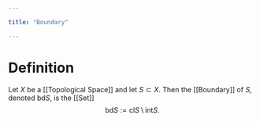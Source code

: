 ```yaml
---

title: "Boundary"

---
```

# Definition
Let $X$ be a [[Topological Space]] and let $S \subset X$. Then the [[Boundary]] of $S$, denoted $\text{bd}S$, is the [[Set]]
$$\text{bd}S := \text{cl} S \setminus \text{int} S.$$
